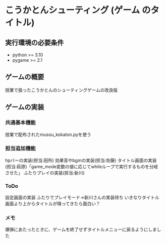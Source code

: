 # こうかとんシューティング (ゲーム のタイトル)
## 実行環境の必要条件
* python >= 3.10
* pygame >= 2.1

## ゲームの概要
授業で扱ったこうかとんのシューティングゲームの改良版

## ゲームの実装
### 共通基本機能
授業で配布されたmusou_kokaton.pyを使う
### 担当追加機能
hpバーの実装(担当:田所)
効果音やbgmの実装(担当:佐藤)
タイトル画面の実装(担当:萩原)「game_mode変数の値に応じてwhileループで実行するものを分岐させた」
ふたりプレイの実装(担当:新川)
### ToDo
設定画面の実装
ふたりでプレイモード→新川さんの実装待ち
いきなりタイトル画面より上からタイトルが降ってきたら面白い？
### メモ
爆弾にあたったときに、ゲームを終了せずタイトルメニューに戻るようにしました
